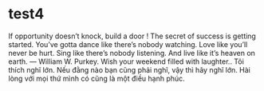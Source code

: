 # test4
If opportunity doesn’t knock, build a door !
The secret of success is getting started.
You’ve gotta dance like there’s nobody watching. Love like you’ll never be hurt. Sing like there’s nobody listening. And live like it’s heaven on earth. ― William W. Purkey.
Wish your weekend filled with laughter..
Tôi thích nghĩ lớn. Nếu đằng nào bạn cũng phải nghĩ, vậy thì hãy nghĩ lớn.
Hài lòng với mọi thứ mình có cũng là một điều hạnh phúc.

